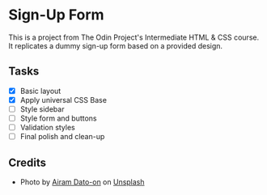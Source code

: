 # Sign-Up Form

This is a project from The Odin Project's Intermediate HTML & CSS course.
It replicates a dummy sign-up form based on a provided design.

## Tasks

- [x] Basic layout
- [x] Apply universal CSS Base
- [ ] Style sidebar
- [ ] Style form and buttons
- [ ] Validation styles
- [ ] Final polish and clean-up

## Credits

- Photo by <a href="https://unsplash.com/@airamdphoto?utm_content=creditCopyText&utm_medium=referral&utm_source=unsplash">Airam Dato-on</a> on <a href="https://unsplash.com/photos/a-wooden-table-topped-with-lots-of-cheese-and-fruit-O0jsj8JCxPc?utm_content=creditCopyText&utm_medium=referral&utm_source=unsplash">Unsplash</a>
